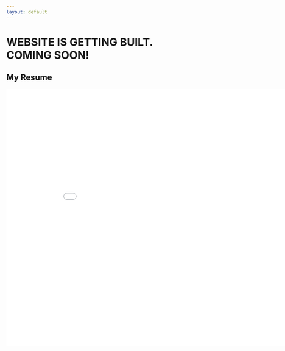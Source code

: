 ```yaml
---
layout: default
---
```


# WEBSITE IS GETTING BUILT. COMING SOON!

## My Resume

<embed src="kebtsegayeresume.pdf" width="900" height="675" 
 type="application/pdf" >

